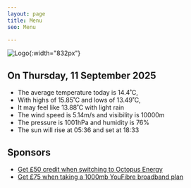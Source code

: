 ```yaml
---
layout: page
title: Menu
seo: Menu

---
```


![Logo](/images/logo.jpg){:width="832px"}

<!-- weather_marker starts -->
## On Thursday, 11 September 2025

- The average temperature today is 14.4˚C,
- With highs of 15.85˚C and lows of 13.49˚C,
- It may feel like 13.88˚C with light rain
- The wind speed is 5.14m/s and visibility is 10000m
- The pressure is 1001hPa and humidity is 76%
- The sun will rise at 05:36 and set at 18:33

<!-- weather_marker ends -->

## Sponsors

- [Get £50 credit when switching to Octopus Energy](https://bit.ly/3oD1nnS)
- [Get £75 when taking a 1000mb YouFibre broadband plan](https://aklam.io/91zWhU?)
